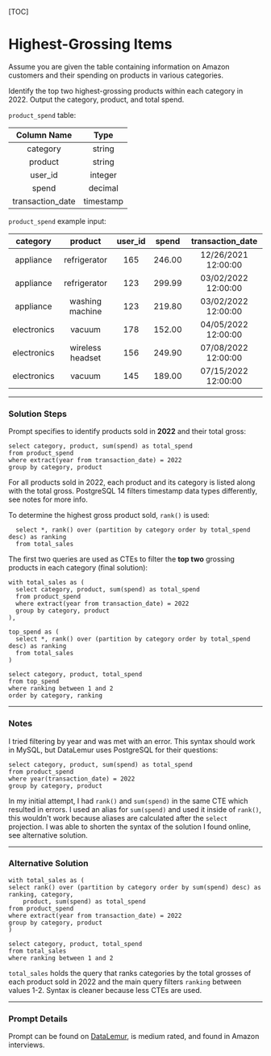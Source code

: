 [TOC]

# Highest-Grossing Items

Assume you are given the table containing information on Amazon customers and their spending on products in various categories.

Identify the top two highest-grossing products within each category in 2022. Output the category, product, and total spend.

`product_spend` table:

|   Column Name    |   Type    |
| :--------------: | :-------: |
|     category     |  string   |
|     product      |  string   |
|     user_id      |  integer  |
|      spend       |  decimal  |
| transaction_date | timestamp |

`product_spend` example input:

|  category   |     product      | user_id | spend  |  transaction_date   |
| :---------: | :--------------: | :-----: | :----: | :-----------------: |
|  appliance  |   refrigerator   |   165   | 246.00 | 12/26/2021 12:00:00 |
|  appliance  |   refrigerator   |   123   | 299.99 | 03/02/2022 12:00:00 |
|  appliance  | washing machine  |   123   | 219.80 | 03/02/2022 12:00:00 |
| electronics |      vacuum      |   178   | 152.00 | 04/05/2022 12:00:00 |
| electronics | wireless headset |   156   | 249.90 | 07/08/2022 12:00:00 |
| electronics |      vacuum      |   145   | 189.00 | 07/15/2022 12:00:00 |

---

### Solution Steps

Prompt specifies to identify products sold in **2022** and their total gross:

```postgresql
select category, product, sum(spend) as total_spend
from product_spend
where extract(year from transaction_date) = 2022
group by category, product
```

For all products sold in 2022, each product and its category is listed along with the total gross.  PostgreSQL 14 filters timestamp data types differently, see notes for more info.

To determine the highest gross product sold, `rank()` is used:

```postgresql
  select *, rank() over (partition by category order by total_spend desc) as ranking 
  from total_sales
```

The first two queries are used as CTEs to filter the **top two** grossing products in each category (final solution):

```postgresql
with total_sales as (
  select category, product, sum(spend) as total_spend
  from product_spend
  where extract(year from transaction_date) = 2022
  group by category, product
),

top_spend as (
  select *, rank() over (partition by category order by total_spend desc) as ranking 
  from total_sales
)

select category, product, total_spend
from top_spend
where ranking between 1 and 2
order by category, ranking
```

---

### Notes

I tried filtering by year and was met with an error.  This syntax should work in MySQL, but DataLemur uses PostgreSQL for their questions:

```mysql
select category, product, sum(spend) as total_spend
from product_spend
where year(transaction_date) = 2022
group by category, product
```

In my initial attempt, I had `rank()` and `sum(spend)` in the same CTE which resulted in errors.  I used an alias for `sum(spend)` and used it inside of `rank()`, this wouldn't work because aliases are calculated after the `select` projection.  I was able to shorten the syntax of the solution I found online, see alternative solution.

---

### Alternative Solution

```postgresql
with total_sales as (
select rank() over (partition by category order by sum(spend) desc) as ranking, category,
	product, sum(spend) as total_spend
from product_spend
where extract(year from transaction_date) = 2022
group by category, product
)

select category, product, total_spend
from total_sales
where ranking between 1 and 2
```

`total_sales` holds the query that ranks categories by the total grosses of each product sold in 2022 and the main query filters `ranking` between values 1-2.  Syntax is cleaner because less CTEs are used.

---

### Prompt Details

Prompt can be found on [DataLemur](https://datalemur.com/questions/sql-highest-grossing), is medium rated, and found in Amazon interviews.
